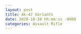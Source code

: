 ```yaml
---
layout: post
title: Ak-47 Variants
date: 2020-10-28 hh:mm:ss -0000
categories: Assault Rifle
---
```

